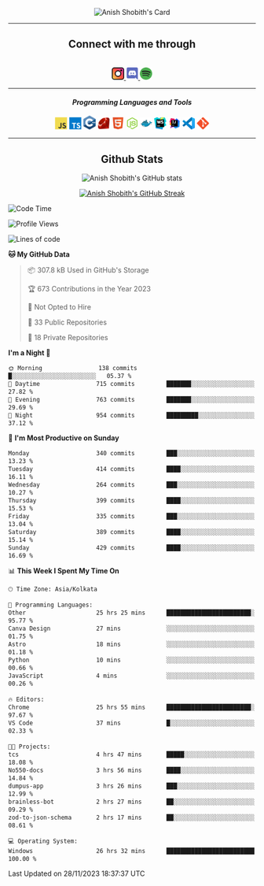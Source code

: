 <div align="center">

![Anish Shobith's Card](https://cardivo.vercel.app/api?name=Anish%20Shobith%20P%20S&description=Hi%20there%F0%9F%91%8B,%20I%20am%20a%2020-years-old.%20I%20am%20a%20Web%20and%20Application%20developer%20from%20India.%20Nice%20to%20meet%20you%20all.%20Looking%20forward%20to%20paritcipate%20with%20you.&image=https://i.imgur.com/WlQk3PY.jpg&&disableAnimation=true&site=https://anishshobithps.tech&pattern=plus&colorPattern=%23171616&backgroundColor=%231a1b26&instagram=anish_shobith&linkedin=Anish%20Shobith%20P%20S&fontColor=%23ffffff&iconColor=%23ffffff)

<hr>
 <h2> Connect with me through </h2>
<br>
<a href="https://www.instagram.com/anish_shobith/">
    <img alt="Anish Shobith's Instagram" width="25px" src="https://raw.githubusercontent.com/anishshobithps/anishshobithps/master/assets/socials/instagram.svg">
    </a>
    <a href="https://discord.gg/cWgDskT">
    <img alt="Anish Shobith's Discord", width="25px" src="https://raw.githubusercontent.com/anishshobithps/anishshobithps/master/assets/socials/discord.svg">
    </a>
    <a href="https://open.spotify.com/user/goshcrm0y9jzum2lffvu6f4hz">
    <img alt="Anish Shobith's Spotify", width="25px" src="https://raw.githubusercontent.com/anishshobithps/anishshobithps/master/assets/socials/spotify.svg">
    </a>
    <br>
    <hr>
    <h4> <i> Programming Languages and Tools </i> </h4>
    <img width="25px" src="https://raw.githubusercontent.com/anishshobithps/anishshobithps/master/assets/languages/javascript.svg">
    <img width="25px" src="https://raw.githubusercontent.com/anishshobithps/anishshobithps/master/assets/languages/typescript.svg">
    <img width="25px" src="https://raw.githubusercontent.com/anishshobithps/anishshobithps/master/assets/languages/cpp.svg">
    <img width="25px" src="https://raw.githubusercontent.com/anishshobithps/anishshobithps/master/assets/languages/ruby.svg">
    <img width="25px" src="https://raw.githubusercontent.com/anishshobithps/anishshobithps/master/assets/languages/html.svg">
    <img width="25px" src="https://raw.githubusercontent.com/anishshobithps/anishshobithps/master/assets/tools/nodejs.svg">
    <img width="25px" src="https://raw.githubusercontent.com/anishshobithps/anishshobithps/master/assets/tools/docker.svg">
    <img width="25px" src="https://raw.githubusercontent.com/anishshobithps/anishshobithps/master/assets/tools/webstorm.svg">
    <img width="25px" src="https://raw.githubusercontent.com/anishshobithps/anishshobithps/master/assets/tools/intellij.svg">
    <img width="25px" src="https://raw.githubusercontent.com/anishshobithps/anishshobithps/master/assets/tools/visualstudiocode.svg">
    <img width="25px" src="https://raw.githubusercontent.com/anishshobithps/anishshobithps/master/assets/tools/git.svg">
<hr>
 <h2> Github Stats </h2>

![Anish Shobith's GitHub stats](https://github-readme-stats-fk82.vercel.app/api?username=anishshobithps&show_icons=true&theme=tokyonight&count_private=true)

[![Anish Shobith's GitHub Streak](https://streak-stats.demolab.com?user=anishshobithps&theme=tokyonight&hide_border=true&border_radius=4.6)](https://git.io/streak-stats)

</div>

<!--START_SECTION:waka-->
![Code Time](http://img.shields.io/badge/Code%20Time-1%2C275%20hrs%2052%20mins-blue)

![Profile Views](http://img.shields.io/badge/Profile%20Views-1-blue)

![Lines of code](https://img.shields.io/badge/From%20Hello%20World%20I%27ve%20Written-571.7%20thousand%20lines%20of%20code-blue)

**🐱 My GitHub Data** 

> 📦 307.8 kB Used in GitHub's Storage 
 > 
> 🏆 673 Contributions in the Year 2023
 > 
> 🚫 Not Opted to Hire
 > 
> 📜 33 Public Repositories 
 > 
> 🔑 18 Private Repositories 
 > 
**I'm a Night 🦉** 

```text
🌞 Morning                138 commits         █░░░░░░░░░░░░░░░░░░░░░░░░   05.37 % 
🌆 Daytime                715 commits         ███████░░░░░░░░░░░░░░░░░░   27.82 % 
🌃 Evening                763 commits         ███████░░░░░░░░░░░░░░░░░░   29.69 % 
🌙 Night                  954 commits         █████████░░░░░░░░░░░░░░░░   37.12 % 
```
📅 **I'm Most Productive on Sunday** 

```text
Monday                   340 commits         ███░░░░░░░░░░░░░░░░░░░░░░   13.23 % 
Tuesday                  414 commits         ████░░░░░░░░░░░░░░░░░░░░░   16.11 % 
Wednesday                264 commits         ███░░░░░░░░░░░░░░░░░░░░░░   10.27 % 
Thursday                 399 commits         ████░░░░░░░░░░░░░░░░░░░░░   15.53 % 
Friday                   335 commits         ███░░░░░░░░░░░░░░░░░░░░░░   13.04 % 
Saturday                 389 commits         ████░░░░░░░░░░░░░░░░░░░░░   15.14 % 
Sunday                   429 commits         ████░░░░░░░░░░░░░░░░░░░░░   16.69 % 
```


📊 **This Week I Spent My Time On** 

```text
🕑︎ Time Zone: Asia/Kolkata

💬 Programming Languages: 
Other                    25 hrs 25 mins      ████████████████████████░   95.77 % 
Canva Design             27 mins             ░░░░░░░░░░░░░░░░░░░░░░░░░   01.75 % 
Astro                    18 mins             ░░░░░░░░░░░░░░░░░░░░░░░░░   01.18 % 
Python                   10 mins             ░░░░░░░░░░░░░░░░░░░░░░░░░   00.66 % 
JavaScript               4 mins              ░░░░░░░░░░░░░░░░░░░░░░░░░   00.26 % 

🔥 Editors: 
Chrome                   25 hrs 55 mins      ████████████████████████░   97.67 % 
VS Code                  37 mins             █░░░░░░░░░░░░░░░░░░░░░░░░   02.33 % 

🐱‍💻 Projects: 
tcs                      4 hrs 47 mins       █████░░░░░░░░░░░░░░░░░░░░   18.08 % 
No550-docs               3 hrs 56 mins       ████░░░░░░░░░░░░░░░░░░░░░   14.84 % 
dumpus-app               3 hrs 26 mins       ███░░░░░░░░░░░░░░░░░░░░░░   12.99 % 
brainless-bot            2 hrs 27 mins       ██░░░░░░░░░░░░░░░░░░░░░░░   09.29 % 
zod-to-json-schema       2 hrs 17 mins       ██░░░░░░░░░░░░░░░░░░░░░░░   08.61 % 

💻 Operating System: 
Windows                  26 hrs 32 mins      █████████████████████████   100.00 % 
```


 Last Updated on 28/11/2023 18:37:37 UTC
<!--END_SECTION:waka-->
